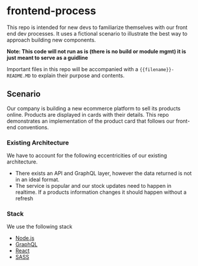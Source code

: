 # frontend-process
This repo is intended for new devs to familiarize themselves with our front end dev processes. It uses a fictional scenario to illustrate the best way to approach building new components. 

**Note: This code will not run as is (there is no build or module mgmt) it is just meant to serve as a guidline** 

Important files in this repo will be accompanied with a `{{filename}}-README.MD` to explain their purpose and contents.

## Scenario
Our company is building a new ecommerce platform to sell its products online. Products are displayed in cards with their details. This repo demonstrates an implementation of the product card that follows our front-end conventions. 

### Existing Architecture 
We have to account for the following eccentricities of our existing architecture.
* There exists an API and GraphQL layer, however the data returned is not in an ideal format. 
* The service is popular and our stock updates need to happen in realtime. If a products information changes it should happen without a refresh

### Stack
We use the following stack
* [Node.js](https://nodejs.org/en/docs/)
* [GraphQL](https://graphql.org/learn/)
* [React](https://reactjs.org/docs/getting-started.html)
* [SASS](https://sass-lang.com/documentation/syntax)
